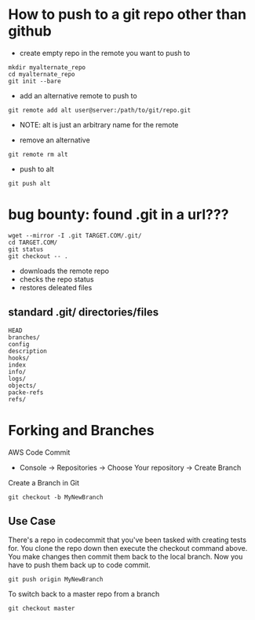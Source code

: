 # How to push to a git repo other than github
- create empty repo in the remote you want to push to
```
mkdir myalternate_repo
cd myalternate_repo
git init --bare
```

- add an alternative remote to push to
```
git remote add alt user@server:/path/to/git/repo.git
```
- NOTE: alt is just an arbitrary name for the remote

- remove an alternative 
```
git remote rm alt
```

- push to alt 
```
git push alt
```

# bug bounty: found .git in a url???
```
wget --mirror -I .git TARGET.COM/.git/ 
cd TARGET.COM/ 
git status
git checkout -- .
```
- downloads the remote repo
- checks the repo status
- restores deleated files

## standard .git/ directories/files
```
HEAD 
branches/
config
description
hooks/
index
info/
logs/
objects/
packe-refs
refs/
```

# Forking and Branches
AWS Code Commit
- Console -> Repositories -> Choose Your repository -> Create Branch

Create a Branch in Git
```
git checkout -b MyNewBranch
```
## Use Case
There's a repo in codecommit that you've been tasked with creating tests for.
You clone the repo down then execute the checkout command above. You make changes
then commit them back to the local branch. Now you have to push them back up to code commit.
```
git push origin MyNewBranch
````
To switch back to a master repo from a branch
```
git checkout master
```
